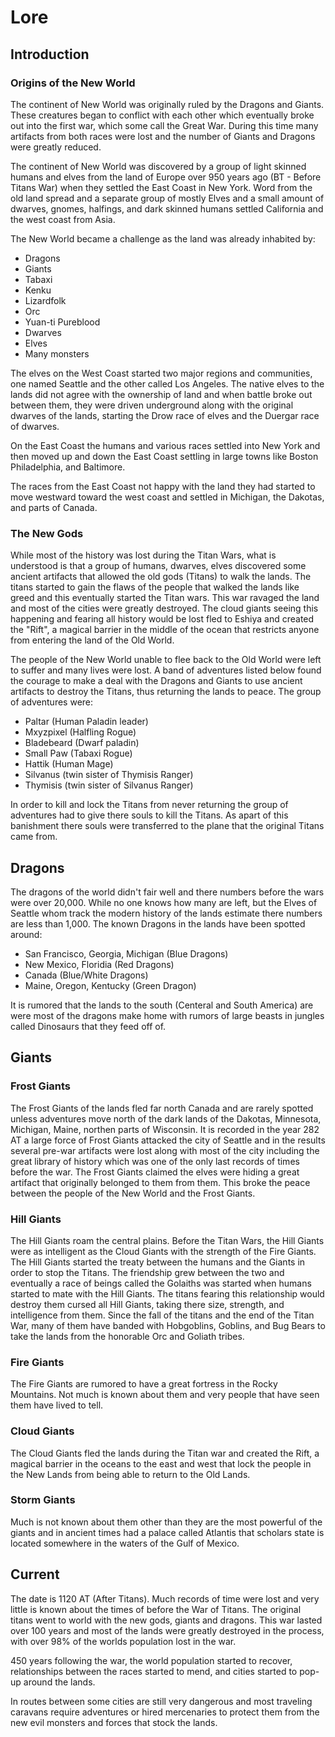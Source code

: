 # Lore

## Introduction

### Origins of the New World

The continent of New World was originally ruled by the Dragons and Giants.  These creatures began to conflict with each other which eventually broke out into the first war, which some call the Great War.  During this time many artifacts from both races were lost and the number of Giants and Dragons were greatly reduced. 

The continent of New World was discovered by a group of light skinned humans and elves from the land of Europe over 950 years ago (BT - Before Titans War) when they settled the East Coast in New York.  Word from the old land spread and a separate group of mostly Elves and a small amount of dwarves, gnomes, halfings, and dark skinned humans settled California and the west coast from Asia.  

The New World became a challenge as the land was already inhabited by:

- Dragons
- Giants
- Tabaxi
- Kenku
- Lizardfolk
- Orc
- Yuan-ti Pureblood
- Dwarves
- Elves
- Many monsters 

The elves on the West Coast started two major regions and communities, one named Seattle and the other called Los Angeles. The native elves to the lands did not agree with the ownership of land and when battle broke out between them, they were driven underground along with the original dwarves of the lands, starting the Drow race of elves and the Duergar race of dwarves.  

On the East Coast the humans and various races settled into New York and then moved up and down the East Coast settling in large towns like Boston Philadelphia, and Baltimore.  

The races from the East Coast not happy with the land they had started to move westward toward the west coast and settled in Michigan, the Dakotas, and parts of Canada.

### The New Gods

While most of the history was lost during the Titan Wars, what is understood is that a group of humans, dwarves, elves discovered some ancient artifacts that allowed the old gods (Titans) to walk the lands.  The titans started to gain the flaws of the people that walked the lands like greed and this eventually started the Titan wars.  This war ravaged the land and most of the cities were greatly destroyed.  The cloud giants seeing this happening and fearing all history would be lost fled to Eshiya and created the "Rift", a magical barrier in the middle of the ocean that restricts anyone from entering the land of the Old World.

The people of the New World unable to flee back to the Old World were left to suffer and many lives were lost.  A band of adventures listed below found the courage to make a deal with the Dragons and Giants to use ancient artifacts to destroy the Titans, thus returning the lands to peace.  The group of adventures were:

- Paltar (Human Paladin leader)
- Mxyzpixel (Halfling Rogue)
- Bladebeard (Dwarf paladin)
- Small Paw (Tabaxi Rogue)
- Hattik (Human Mage)
- Silvanus (twin sister of Thymisis Ranger)
- Thymisis (twin sister of Silvanus Ranger)

In order to kill and lock the Titans from never returning the group of adventures had to give there souls to kill the Titans.  As apart of this banishment there souls were transferred to the plane that the original Titans came from.  

## Dragons

The dragons of the world didn't fair well and there numbers before the wars were over 20,000.  While no one knows how many are left, but the Elves of Seattle whom track the modern history of the lands estimate there numbers are less than 1,000.  The known Dragons in the lands have been spotted around:

- San Francisco, Georgia, Michigan (Blue Dragons)
- New Mexico, Floridia (Red Dragons)
- Canada (Blue/White Dragons)
- Maine, Oregon, Kentucky (Green Dragon)

It is rumored that the lands to the south (Centeral and South America) are were most of the dragons make home with rumors of large beasts in jungles called Dinosaurs that they feed off of.

## Giants

### Frost Giants

The Frost Giants of the lands fled far north Canada and are rarely spotted unless adventures move north of the dark lands of the Dakotas, Minnesota, Michigan, Maine, northen parts of Wisconsin.  It is recorded in the year 282 AT a large force of Frost Giants attacked the city of Seattle and in the results several pre-war artifacts were lost along with most of the city including the great library of history which was one of the only last records of times before the war.  The Frost Giants claimed the elves were hiding a great artifact that originally belonged to them from them.  This broke the peace between the people of the New World and the Frost Giants.

### Hill Giants

The Hill Giants roam the central plains.  Before the Titan Wars, the Hill Giants were as intelligent as the Cloud Giants with the strength of the Fire Giants.  The Hill Giants started the treaty between the humans and the Giants in order to stop the Titans.  The friendship grew between the two and eventually a race of beings called the Golaiths was started when humans started to mate with the Hill Giants.  The titans fearing this relationship would destroy them cursed all Hill Giants, taking there size, strength, and intelligence from them.  Since the fall of the titans and the end of the Titan War, many of them have banded with Hobgoblins, Goblins, and Bug Bears to take the lands from the honorable Orc and Goliath tribes.

### Fire Giants

The Fire Giants are rumored to have a great fortress in the Rocky Mountains. Not much is known about them and very people that have seen them have lived to tell. 

### Cloud Giants

The Cloud Giants fled the lands during the Titan war and created the Rift, a magical barrier in the oceans to the east and west that lock the people in the New Lands from being able to return to the Old Lands.

### Storm Giants

Much is not known about them other than they are the most powerful of the giants and in ancient times had a palace called Atlantis that scholars state is located somewhere in the waters of the Gulf of Mexico.

## Current

The date is 1120 AT (After Titans).  Much records of time were lost and very little is known about the times of before the War of Titans.  The original titans went to world with the new gods, giants and dragons.  This war lasted over 100 years and most of the lands were greatly destroyed in the process, with over 98% of the worlds population lost in the war.

450 years following the war, the world population started to recover, relationships between the races started to mend, and cities started to pop-up around the lands.  

In routes between some cities are still very dangerous and most traveling caravans require adventures or hired mercenaries to protect them from the new evil monsters and forces that stock the lands.  
